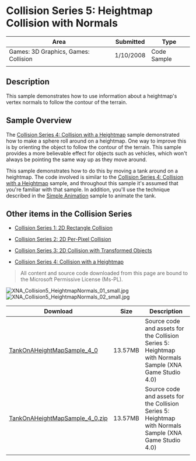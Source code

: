 # Collision Series 5: Heightmap Collision with Normals

|Area|Submitted|Type|
|-|-|-|
Games: 3D Graphics, Games: Collision|1/10/2008|Code Sample
||||

## Description

This sample demonstrates how to use information about a heightmap's vertex normals to follow the contour of the terrain.

## Sample Overview

The [Collision Series 4: Collision with a Heightmap](https://github.com/simondarksidej/XNAGameStudio/wiki/Collision_Series_4_Collision_with_a_Heightmap) sample demonstrated how to make a sphere roll around on a heightmap. One way to improve this is by orienting the object to follow the contour of the terrain. This sample provides a more believable effect for objects such as vehicles, which won't always be pointing the same way up as they move around.

This sample demonstrates how to do this by moving a tank around on a heightmap. The code involved is similar to the [Collision Series 4: Collision with a Heightmap](https://github.com/simondarksidej/XNAGameStudio/wiki/Collision_Series_4_Collision_with_a_Heightmap) sample, and throughout this sample it's assumed that you're familiar with that sample. In addition, you'll use the technique described in the [Simple Animation](https://github.com/simondarksidej/XNAGameStudio/wiki/Simple_Animation) sample to animate the tank.

## Other items in the Collision Series

* [Collision Series 1: 2D Rectangle Collision](https://github.com/simondarksidej/XNAGameStudio/wiki/Collision_Series_1_2D_Rectangle_Collision)

* [Collision Series 2: 2D Per-Pixel Collision](https://github.com/simondarksidej/XNAGameStudio/wiki/Collision_Series_2_2D_Per-Pixel_Collision)

* [Collision Series 3: 2D Collision with Transformed Objects](https://github.com/simondarksidej/XNAGameStudio/wiki/Collision_Series_3_2D_Collision_with_Transformed_Objects)

* [Collision Series 4: Collision with a Heightmap](https://github.com/simondarksidej/XNAGameStudio/wiki/Collision_Series_4_Collision_with_a_Heightmap)

> All content and source code downloaded from this page are bound to the Microsoft Permissive License (Ms-PL).

![XNA_Collision5_HeightmapNormals_01_small.jpg](https://github.com/simondarksidej/XNAGameStudio/blob/master/Images/XNA_Collision5_HeightmapNormals_01_small.jpg?raw=true)
![XNA_Collision5_HeightmapNormals_02_small.jpg](https://github.com/simondarksidej/XNAGameStudio/blob/master/Images/XNA_Collision5_HeightmapNormals_02_small.jpg?raw=true)

Download | Size | Description
---|---|---|
[TankOnAHeightMapSample_4_0](https://github.com/simondarksidej/XNAGameStudio/tree/master/Samples/TankOnAHeightMapSample_4_0) | 13.57MB | Source code and assets for the Collision Series 5: Heightmap with Normals Sample (XNA Game Studio 4.0)
[TankOnAHeightMapSample_4_0.zip](https://github.com/simondarksidej/XNAGameStudioZips/raw/zips/TankOnAHeightMapSample_4_0.zip) | 13.57MB | Source code and assets for the Collision Series 5: Heightmap with Normals Sample (XNA Game Studio 4.0)
||||
